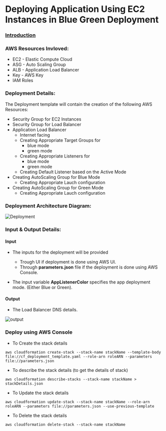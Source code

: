# Deploying Application Using EC2 Instances in Blue Green Deployment

### [Introduction](https://github.com/sumanth979/AWS_BlueGreenDeployment/blob/master/README.md)

### AWS Resources Invloved:
  * EC2 - Elastic Compute Cloud
  * ASG - Auto Scaling Group
  * ALB - Application Load Balancer
  * Key - AWS Key
  * IAM Roles
  

### Deployment Details:
The Deployment template will contain the creation of the following AWS Resources:
  * Security Group for EC2 Instances
  * Security Group for Load Balancer
  * Application Load Balancer
    * Internet facing
    * Creating Appropriate Target Groups for 
      * blue mode
      * green mode
    * Creating Appropriate Listeners for 
      * blue mode
      * green mode
    * Creating Default Listener based on the Active Mode
  * Creating AutoScaling Group for Blue Mode
    * Creating Appropriate Lauch configuration
  * Creating AutoScaling Group for Green Mode
    * Creating Appropriate Lauch configuration

### Deployment Architecture Diagram:
<img src="https://github.com/sumanth979/AWS_BlueGreenDeployment/blob/master/Deploying_EC2_Instances/Architecture.png" alt="Deployment">

### Input & Output Details:
#### Input
* The inputs for the deployment will be provided 
  * Trough UI if deployment is done using AWS UI.
  * Through **parameters.json** file if the deployment is done using AWS Console.

* The input variable **AppListenerColor** specifies the app deployment mode. (Either Blue or Green).
#### Output
* The Load Balancer DNS details.
<img src="https://github.com/sumanth979/AWS_BlueGreenDeployment/blob/master/Deploying_EC2_Instances/output.png" alt="output">

### Deploy using AWS Console
* To Create the stack details
```
aws cloudformation create-stack --stack-name stackName --template-body file://cf_deployment_template.yaml --role-arn roleARN --parameters file://parameters.json
```
* To describe the stack details (to get the details of stack)
```
aws cloudformation describe-stacks --stack-name stackName > stackDetails.json
```
* To Update the stack details
```
aws cloudformation update-stack --stack-name stackName --role-arn roleARN --parameters file://parameters.json --use-previous-template
```
* To Delete the stack details
```
aws cloudformation delete-stack --stack-name stackName
```
